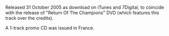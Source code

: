 Released 31 October 2005 as download on iTunes and 7Digital, to coincide with the release of "Return Of The Champions" DVD (which features this track over the credits).

A 1-track promo CD was issued in France.
